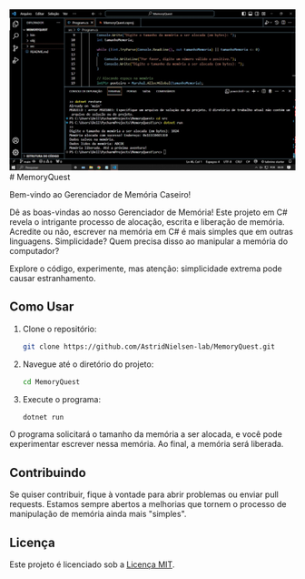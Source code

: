 <img src="https://raw.githubusercontent.com/AstridNielsen-lab/MemoryQuest/main/Memory%20Quest.jpg" alt="MemoryQuest App">
# MemoryQuest

Bem-vindo ao Gerenciador de Memória Caseiro!

Dê as boas-vindas ao nosso Gerenciador de Memória! Este projeto em C# revela o intrigante processo de alocação, escrita e liberação de memória. Acredite ou não, escrever na memória em C# é mais simples que em outras linguagens. Simplicidade? Quem precisa disso ao manipular a memória do computador?

Explore o código, experimente, mas atenção: simplicidade extrema pode causar estranhamento.
## Como Usar

1. Clone o repositório:

    ```bash
    git clone https://github.com/AstridNielsen-lab/MemoryQuest.git
    ```

2. Navegue até o diretório do projeto:

    ```bash
    cd MemoryQuest
    ```

3. Execute o programa:

    ```bash
    dotnet run
    ```

O programa solicitará o tamanho da memória a ser alocada, e você pode experimentar escrever nessa memória. Ao final, a memória será liberada.

## Contribuindo

Se quiser contribuir, fique à vontade para abrir problemas ou enviar pull requests. Estamos sempre abertos a melhorias que tornem o processo de manipulação de memória ainda mais "simples".

## Licença

Este projeto é licenciado sob a [Licença MIT](LICENSE).
